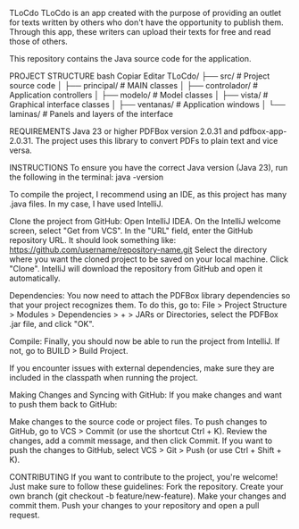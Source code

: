 TLoCdo
TLoCdo is an app created with the purpose of providing an outlet for texts written by others who don't have the opportunity to publish them. 
Through this app, these writers can upload their texts for free and read those of others.

This repository contains the Java source code for the application.

PROJECT STRUCTURE
bash
Copiar
Editar
TLoCdo/
├── src/                # Project source code
│   ├── principal/      # MAIN classes
│   ├── controlador/    # Application controllers
│   ├── modelo/         # Model classes
│   ├── vista/          # Graphical interface classes
│     ├── ventanas/     # Application windows
│     └── laminas/      # Panels and layers of the interface

REQUIREMENTS
Java 23 or higher
PDFBox version 2.0.31 and pdfbox-app-2.0.31. The project uses this library to convert PDFs to plain text and vice versa.

INSTRUCTIONS
To ensure you have the correct Java version (Java 23), run the following in the terminal:
java -version

To compile the project, I recommend using an IDE, as this project has many .java files. In my case, I have used IntelliJ.

Clone the project from GitHub:
Open IntelliJ IDEA.
On the IntelliJ welcome screen, select "Get from VCS".
In the "URL" field, enter the GitHub repository URL. It should look something like: https://github.com/username/repository-name.git
Select the directory where you want the cloned project to be saved on your local machine.
Click "Clone". IntelliJ will download the repository from GitHub and open it automatically.

Dependencies:
You now need to attach the PDFBox library dependencies so that your project recognizes them. To do this, go to:
File > Project Structure > Modules > Dependencies > + > JARs or Directories, select the PDFBox .jar file, and click "OK".

Compile:
Finally, you should now be able to run the project from IntelliJ. If not, go to BUILD > Build Project.

If you encounter issues with external dependencies, make sure they are included in the classpath when running the project.

Making Changes and Syncing with GitHub:
If you make changes and want to push them back to GitHub:

Make changes to the source code or project files.
To push changes to GitHub, go to VCS > Commit (or use the shortcut Ctrl + K).
Review the changes, add a commit message, and then click Commit.
If you want to push the changes to GitHub, select VCS > Git > Push (or use Ctrl + Shift + K).

CONTRIBUTING
If you want to contribute to the project, you're welcome! Just make sure to follow these guidelines:
Fork the repository.
Create your own branch (git checkout -b feature/new-feature).
Make your changes and commit them.
Push your changes to your repository and open a pull request.
